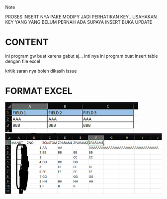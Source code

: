 > [!NOTE]
> PROSES INSERT NYA PAKE MODIFY JADI PERHATIKAN KEY.. USAHAKAN KEY YANG YANG BELUM PERNAH ADA SUPAYA INSERT BUKA UPDATE

# CONTENT
ini program gw buat karena gabut aj... inti nya ini program buat insert table dengan file excel

kritik saran nya boleh dikasih issue

# FORMAT EXCEL
![test](https://github.com/mid2mid/sap_abap/blob/main/blogs/1.%20INSERTING%20DATA%20WITH%20EXCEL/A2.png)
![test](https://github.com/mid2mid/sap_abap/blob/main/blogs/1.%20INSERTING%20DATA%20WITH%20EXCEL/A1.png)
